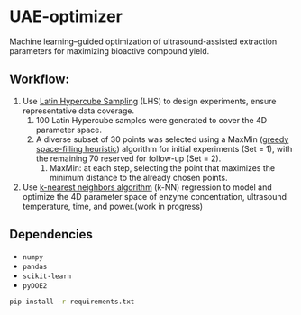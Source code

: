 # UAE-optimizer

Machine learning–guided optimization of ultrasound-assisted extraction parameters for maximizing bioactive compound yield.

## Workflow:

1. Use [Latin Hypercube Sampling](https://en.wikipedia.org/wiki/Latin_hypercube_sampling) (LHS) to design experiments, ensure representative data coverage.
    1. 100 Latin Hypercube samples were generated to cover the 4D parameter space.
	2. A diverse subset of 30 points was selected using a MaxMin ([greedy space-filling heuristic](https://www.sciencedirect.com/topics/computer-science/greedy-heuristic)) algorithm for initial experiments (Set = 1), with the remaining 70 reserved for follow-up (Set = 2).
        1. MaxMin: at each step, selecting the point that maximizes the minimum distance to the already chosen points.
2. Use [k-nearest neighbors algorithm](https://en.wikipedia.org/wiki/K-nearest_neighbors_algorithm) (k-NN) regression to model and optimize the 4D parameter space of enzyme concentration, ultrasound temperature, time, and power.(work in progress)

## Dependencies

- `numpy` 
- `pandas`
- `scikit-learn` 
- `pyDOE2` 

```bash
pip install -r requirements.txt
